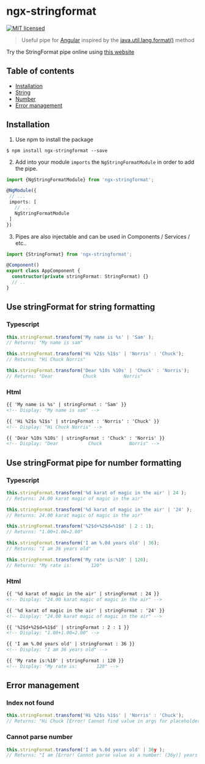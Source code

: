 ﻿# ngx-stringformat  
[![MIT licensed](https://img.shields.io/badge/license-MIT-blue.svg?style=flat-square)](./LICENSE.md)

> Useful pipe for [Angular](https://angular.io/) inspired by the [java.util.lang.format()](https://docs.oracle.com/javase/7/docs/api/java/lang/String.html#format(java.lang.String,%20java.lang.Object...)) method

Try the StringFormat pipe online using [this website](https://string.surge.sh)

## Table of contents

 - [Installation](#installation)
 - [String](#use-stringformat-for-string-formatting)
 - [Number](#use-stringformat-pipe-for-number-formatting)
 - [Error management](#error-management)

## Installation

1. Use npm to install the package

  ```terminal
  $ npm install ngx-stringformat --save 
  ```

2. Add into your module `imports` the `NgStringFormatModule` in order to add the pipe.

  ```typescript
  import {NgStringFormatModule} from 'ngx-stringformat';
  
  @NgModule({
   // ...
   imports: [
     // ...
     NgStringFormatModule
   ]
  })
  ```

3. Pipes are also injectable and can be used in Components / Services / etc..

  ```typescript  
  import {StringFormat} from 'ngx-stringformat';

  @Component()
  export class AppComponent {
    constructor(private stringFormat: StringFormat) {}
    // ..
  }
  ```

## Use stringFormat for string formatting

### Typescript

  ```typescript  
  this.stringFormat.transform('My name is %s' | 'Sam' );
  // Returns: "My name is sam"
  
  this.stringFormat.transform('Hi %2$s %1$s' | 'Norris' : 'Chuck');
  // Returns: "Hi Chuck Norris"
  
  this.stringFormat.transform('Dear %10s %10s' | 'Chuck' : 'Norris');
  // Returns: "Dear           Chuck          Norris"
  ```

### Html

  ```html  
  {{ 'My name is %s' | stringFormat : 'Sam' }}
  <!-- Display: "My name is sam" -->

  {{ 'Hi %2$s %1$s' | stringFormat : 'Norris' : 'Chuck' }}
  <!-- Display: "Hi Chuck Norris" -->

  {{ 'Dear %10s %10s' | stringFormat : 'Chuck' : 'Norris' }}
  <!-- Display: "Dear           Chuck          Norris" -->
  ```

## Use stringFormat pipe for number formatting

### Typescript

  ```typescript  
  this.stringFormat.transform('%d karat of magic in the air' | 24 );
  // Returns: 24.00 karat magic of magic in the air"
  
  this.stringFormat.transform('%d karat of magic in the air' | '24' );
  // Returns: 24.00 karat magic of magic in the air"
  
  this.stringFormat.transform('%2$d+%2$d=%1$d' | 2 : 1);
  // Returns: "1.00+1.00=2.00"
  
  this.stringFormat.transform('I am %.0d years old' | 36);
  // Returns: "I am 36 years old"
  
  this.stringFormat.transform('My rate is:%10' | 120);
  // Returns: "My rate is:       120"
  ```

### Html

  ```html  
  {{ '%d karat of magic in the air' | stringFormat : 24 }}
  <!-- Display: "24.00 karat magic of magic in the air" -->

  {{ '%d karat of magic in the air' | stringFormat : '24' }}
  <!-- Display: "24.00 karat magic of magic in the air" -->

  {{ '%2$d+%2$d=%1$d' | stringFormat : 2 : 1 }}
  <!-- Display: "1.00+1.00=2.00" -->

  {{ 'I am %.0d years old' | stringFormat : 36 }}
  <!-- Display: "I am 36 years old" -->

  {{ 'My rate is:%10' | stringFormat : 120 }}
  <!-- Display: "My rate is:       120" -->
  ```

## Error management
  
### Index not found
  
  ```typescript  
  this.stringFormat.transform('Hi %2$s %1$s' | 'Norris' : 'Chuck');
  // Returns: "Hi Chuck [Error! Cannot find value in args for placeholder n°2]"
  ```

### Cannot parse number

  ```typescript  
  this.stringFormat.transform('I am %.0d years old' | 36y );
  // Returns: "I am [Error! Cannot parse value as a number: (36y)] years old"
  ```
